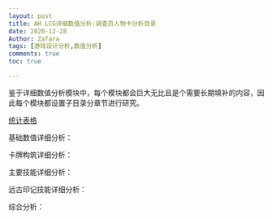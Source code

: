 ```yaml
---
layout: post
title: AH LCG详细数值分析:调查员人物卡分析目录
date: 2020-12-28
Author: Zafara
tags: [游戏设计分析,数值分析]
comments: true
toc: true

---
```


鉴于详细数值分析模块中，每个模块都会巨大无比且是个需要长期填补的内容，因此每个模块都设置子目录分章节进行研究。

[统计表格](https://zafara-zd.github.io/blog/AH-LCG%E8%AF%A6%E7%BB%86%E6%95%B0%E5%80%BC%E5%88%86%E6%9E%90-%E8%B0%83%E6%9F%A5%E5%91%98%E4%BA%BA%E7%89%A9%E5%8D%A1%E5%88%86%E6%9E%90%E6%95%B0%E5%80%BC%E5%88%97%E8%A1%A8/)

基础数值详细分析：

卡牌构筑详细分析：

主要技能详细分析：

远古印记技能详细分析：

综合分析：
